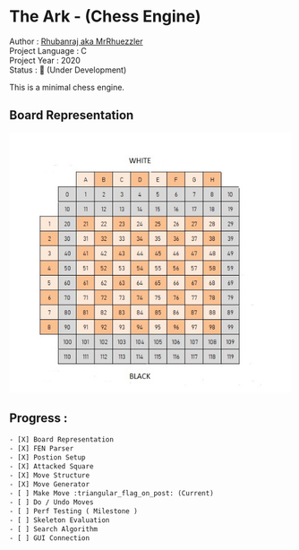 # The Ark - (Chess Engine)
Author           : [Rhubanraj aka MrRhuezzler](https://github.com/MrRhuezzler)  
Project Language : C  
Project Year     : 2020  
Status           : :triangular_flag_on_post: (Under Development)  

This is a minimal chess engine.  

## Board Representation
![ChessBoardRepresentation](/Resources/ChessBoardRep.jpg)

## Progress :
    - [X] Board Representation
    - [X] FEN Parser
    - [X] Postion Setup
    - [X] Attacked Square
    - [X] Move Structure
    - [X] Move Generator
    - [ ] Make Move :triangular_flag_on_post: (Current)
    - [ ] Do / Undo Moves
    - [ ] Perf Testing ( Milestone )
    - [ ] Skeleton Evaluation
    - [ ] Search Algorithm
    - [ ] GUI Connection
